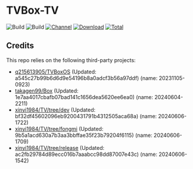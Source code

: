 # TVBox-TV

![Build](https://shields.io/github/actions/workflow/status/xinyi1984/TVBox-TV/TV.yml?branch=master&logo=github&label=Build)
![Build](https://shields.io/github/actions/workflow/status/xinyi1984/TVBox-TV/TVBox.yml?branch=master&logo=github&label=Build)
[![Channel](https://img.shields.io/badge/Follow-Telegram-blue.svg?logo=telegram)](https://t.me/klbot)
[![Download](https://img.shields.io/github/v/release/xinyi1984/TVBox-TV?color=orange&logoColor=orange&label=Download&logo=DocuSign)](https://github.com/xinyi1984/TVBox-TV/releases/latest) 
[![Total](https://shields.io/github/downloads/xinyi1984/TVBox-TV/total?logo=Bookmeter&label=Counts&logoColor=yellow&color=yellow)](https://github.com/xinyi1984/TVBox-TV/releases)

## Credits
This repo relies on the following third-party projects:
- [q215613905/TVBoxOS](https://github.com/q215613905/TVBoxOS) (Updated: a545c27b99b6d6d9e54196b8a0adcf3b56a97ddf) (name: 20231105-0923)
- [takagen99/Box](https://github.com/takagen99/Box) (Updated: 1e7aa4017cbafb07bad141c1656dea5620ee6ea0) (name: 20240604-2211)
- [xinyi1984/TV/tree/dev](https://github.com/xinyi1984/TV/tree/dev) (Updated: bf32df45602096eb9200431791b4312505aca68a) (name: 20240606-1722)
- [xinyi1984/TV/tree/fongmi](https://github.com/xinyi1984/TV/tree/fongmi) (Updated: 9b5a1acd630a7b3aa3bbffae35f23b79204f6115) (name: 20240606-1709)
- [xinyi1984/TV/tree/release](https://github.com/xinyi1984/TV/tree/release) (Updated: ac2fb29784d89ecc016b7aaabcc98dd87007e43c) (name: 20240606-1542)

